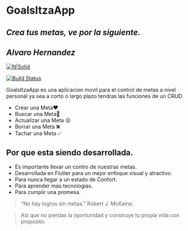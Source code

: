 # GoalsItzaApp
## _Crea tus metas, ve por la siguiente._
## _Alvaro Hernandez_

[![N|Solid](https://docs.flutter.dev/assets/images/flutter-logo-sharing.png)](https://nodesource.com/products/nsolid)

[![Build Status](https://travis-ci.org/joemccann/dillinger.svg?branch=master)](https://travis-ci.org/joemccann/dillinger)

GoalsItzaApp es una aplicacion movil para el control de metas a nivel personal ya sea a corto o largo plazo tendras las funciones de un CRUD

- Crear una Meta❤️
- Buscar una Meta🫡
- Actualizar una Meta 😲
- Borrar una Meta ❌
- Tachar una Meta ✅

## Por que esta siendo desarrollada.

- Es importante llevar un contro de nuestras metas.
- Desarrollada en Flutter para un mejor enfoque visual y atractivo.
- Para nunca llegar a un estado de Confort.
- Para aprender mas tecnologias.
- Para cumplir una promesa.

>  “No hay logros sin metas.”
> Robert J. McKaine.

> Asi que no pierdas la oportunidad
> y construye tu propia vida con proposito.


